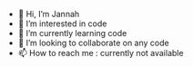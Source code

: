 - 👋 Hi, I’m Jannah
- 👀 I’m interested in code
- 🌱 I’m currently learning code
- 💞️ I’m looking to collaborate on any code
- 📫 How to reach me : currently not available

<!---
198820300046/198820300046 is a ✨ special ✨ repository because its `README.md` (this file) appears on your GitHub profile.
You can click the Preview link to take a look at your changes.
--->
